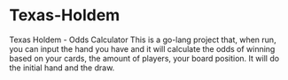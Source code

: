 # Texas-Holdem
Texas Holdem - Odds Calculator
This is a go-lang project that, when run, you can input the hand you have and it will calculate the odds of winning based on your cards, the amount of players, your board position. It will do the initial hand and the draw.
